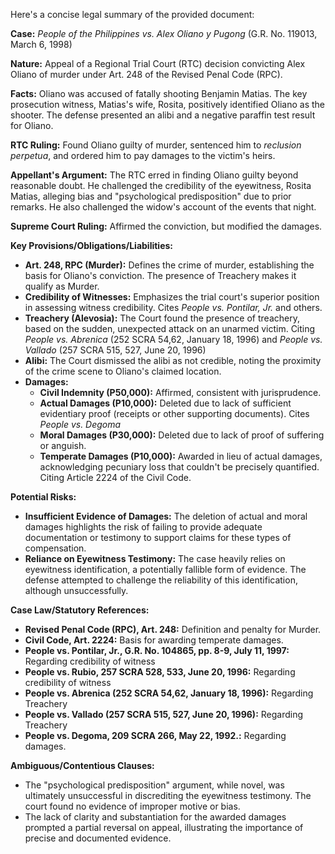 Here's a concise legal summary of the provided document:

**Case:** *People of the Philippines vs. Alex Oliano y Pugong* (G.R. No. 119013, March 6, 1998)

**Nature:** Appeal of a Regional Trial Court (RTC) decision convicting Alex Oliano of murder under Art. 248 of the Revised Penal Code (RPC).

**Facts:** Oliano was accused of fatally shooting Benjamin Matias.  The key prosecution witness, Matias's wife, Rosita, positively identified Oliano as the shooter.  The defense presented an alibi and a negative paraffin test result for Oliano.

**RTC Ruling:** Found Oliano guilty of murder, sentenced him to *reclusion perpetua*, and ordered him to pay damages to the victim's heirs.

**Appellant's Argument:**  The RTC erred in finding Oliano guilty beyond reasonable doubt.  He challenged the credibility of the eyewitness, Rosita Matias, alleging bias and "psychological predisposition" due to prior remarks. He also challenged the widow's account of the events that night.

**Supreme Court Ruling:** Affirmed the conviction, but modified the damages.

**Key Provisions/Obligations/Liabilities:**

*   **Art. 248, RPC (Murder):** Defines the crime of murder, establishing the basis for Oliano's conviction. The presence of Treachery makes it qualify as Murder.
*   **Credibility of Witnesses:** Emphasizes the trial court's superior position in assessing witness credibility. Cites *People vs. Pontilar, Jr.* and others.
*   **Treachery (Alevosia):**  The Court found the presence of treachery, based on the sudden, unexpected attack on an unarmed victim. Citing *People vs. Abrenica* (252 SCRA 54,62, January 18, 1996) and *People vs. Vallado* (257 SCRA 515, 527, June 20, 1996)
*   **Alibi:**  The Court dismissed the alibi as not credible, noting the proximity of the crime scene to Oliano's claimed location.
*   **Damages:**
    *   **Civil Indemnity (P50,000):** Affirmed, consistent with jurisprudence.
    *   **Actual Damages (P10,000):**  Deleted due to lack of sufficient evidentiary proof (receipts or other supporting documents).  Cites *People vs. Degoma*
    *   **Moral Damages (P30,000):** Deleted due to lack of proof of suffering or anguish.
    *   **Temperate Damages (P10,000):**  Awarded in lieu of actual damages, acknowledging pecuniary loss that couldn't be precisely quantified. Citing Article 2224 of the Civil Code.

**Potential Risks:**

*   **Insufficient Evidence of Damages:** The deletion of actual and moral damages highlights the risk of failing to provide adequate documentation or testimony to support claims for these types of compensation.
*   **Reliance on Eyewitness Testimony:** The case heavily relies on eyewitness identification, a potentially fallible form of evidence. The defense attempted to challenge the reliability of this identification, although unsuccessfully.

**Case Law/Statutory References:**

*   **Revised Penal Code (RPC), Art. 248:** Definition and penalty for Murder.
*   **Civil Code, Art. 2224:** Basis for awarding temperate damages.
*   **People vs. Pontilar, Jr., G.R. No. 104865, pp. 8-9, July 11, 1997:** Regarding credibility of witness
*   **People vs. Rubio, 257 SCRA 528, 533, June 20, 1996:** Regarding credibility of witness
*   **People vs. Abrenica (252 SCRA 54,62, January 18, 1996):** Regarding Treachery
*   **People vs. Vallado (257 SCRA 515, 527, June 20, 1996):** Regarding Treachery
*    **People vs. Degoma, 209 SCRA 266, May 22, 1992.:** Regarding damages.

**Ambiguous/Contentious Clauses:**

*   The "psychological predisposition" argument, while novel, was ultimately unsuccessful in discrediting the eyewitness testimony.  The court found no evidence of improper motive or bias.
*   The lack of clarity and substantiation for the awarded damages prompted a partial reversal on appeal, illustrating the importance of precise and documented evidence.
